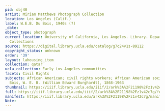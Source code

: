 ```yaml
---
pid: obj40
artist: Miriam Matthews Photograph Collection
location: Los Angeles (Calif.)
label: W.E.B. Du Bois, 1940s (?)
_date: 
object_type: photograph
current_location: University of California, Los Angeles. Library. Department of Special
  Collections
source: https://digital.library.ucla.edu/catalog/g7c24v1z-89112
copyright_status: unknown
order: '39'
layout: lahousing_item
collection: qatar
ucla_collection: Early Los Angeles communities
facets: Civil Rights
subjects: African American; civil rights workers; African American sociologists; Du
  Bois, W. E. B. (William Edward Burghardt), 1868-1963
thumbnail: https://iiif.library.ucla.edu/iiif/2/ark%3A%2F21198%2Fz1v42c7g/full/250,/0/default.jpg
full: https://iiif.library.ucla.edu/iiif/2/ark%3A%2F21198%2Fz1v42c7g/full/600,/0/default.jpg
manifest: https://iiif.library.ucla.edu/ark%3A%2F21198%2Fz1v42c7g/manifest
Note: 
---
```

